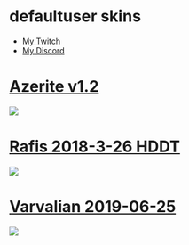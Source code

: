# defaultuser skins

- [My Twitch](https://www.twitch.tv/defaultuser__)
- [My Discord](https://discord.com/invite/quaRnCEZEd)

# [Azerite v1.2](https://skins.osuck.net/index.php?newsid=2)
![](https://skins.osuck.net/uploads/posts/2018-09/1537791350_c8kzhkg.jpg)

# [Rafis 2018-3-26 HDDT](https://drive.google.com/file/d/1aJh7apqZTrXvWkwNVhzBfIVcG821hxx2/view)
![](https://osuskins.net/screenshots/ekynLzX.jpg)

# [Varvalian 2019-06-25](https://osuskins.net/skin/vjUqKOh)
![](https://osuskins.net/screenshots/vjUqKOh.jpg)
